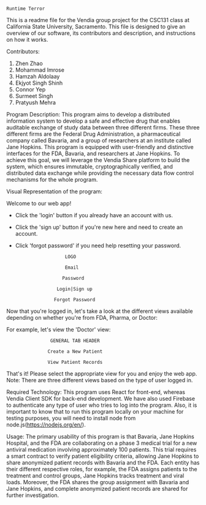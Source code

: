                                                                            Runtime Terror 

This is a readme file for the Vendia group project for the CSC131 class at California State University, Sacramento. This file is designed to give an overview of our software, its contributors and description, and instructions on how it works. 

Contributors: 

1. Zhen Zhao 
2. Mohammad Imrose 
3. Hamzah Aldolaay 
4. Ekjyot Singh Shinh 
5. Connor Yep 
6. Surmeet Singh 
7. Pratyush Mehra 

Program Description: 
This program aims to develop a distributed information system to develop a safe and effective drug that enables auditable exchange of study data between three different firms. These three different firms are the Federal Drug Administration, a pharmaceutical company called Bavaria, and a group of researchers at an institute called Jane Hopkins. This program is equipped with user-friendly and distinctive interfaces for the FDA, Bavaria, and researchers at Jane Hopkins. To achieve this goal, we will leverage the Vendia Share platform to build the system, which ensures immutable, cryptographically verified, and distributed data exchange while providing the necessary data flow control mechanisms for the whole program. 

Visual Representation of the program:

Welcome to our web app! 
- Click the 'login' button if you already have an account with us.
- Click the 'sign up' button if you're new here and need to create an account.
- Click 'forgot password' if you need help resetting your password.

                        LOGO             

                        Email     

                       Password   

                     Login|Sign up 

                    Forgot Password 

Now that you're logged in, let's take a look at the different views available depending on whether you're from FDA, Pharma, or Doctor:

For example, let's view the 'Doctor' view:

                    GENERAL TAB HEADER       

                   Create a New Patient   
         
                   View Patient Records        

That's it! Please select the appropriate view for you and enjoy the web app.
Note: There are three different views based on the type of user logged in.  

Required Technology: 
This program uses React for front-end, whereas Vendia Client SDK for back-end development. We have also used Firebase to authenticate any type of user who tries to log into the program. Also, it is important to know that to run this program locally on your machine for testing purposes, you will need to install node from node.js(https://nodejs.org/en/). 

Usage: 
The primary usability of this program is that Bavaria, Jane Hopkins Hospital, and the FDA are collaborating on a phase 3 medical trial for a new antiviral medication involving approximately 100 patients. This trial requires a smart contract to verify patient eligibility criteria, allowing Jane Hopkins to share anonymized patient records with Bavaria and the FDA. Each entity has their different respective roles, for example, the FDA assigns patients to the treatment and control groups, Jane Hopkins tracks treatment and viral loads. Moreover, the FDA shares the group assignment with Bavaria and Jane Hopkins, and complete anonymized patient records are shared for further investigation.
